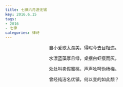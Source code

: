 ```yaml
---
title: 七律六月游无锡
key: 2016.6.15
tags: 
- 2016
- 七律
categories: 律诗
---
```


<p align="center">自小爱歌太湖美，得暇今去目相违。
</p>
<p align="center">水漂蓝藻厚且绿，桌摆白虾瘦而灰。
</p>
<p align="center">处处叫卖假蜜桃，声声吆呵伪杨梅。
</p>
<p align="center">曾经纯洁名优镇，何以变的如此颓？
</p>
